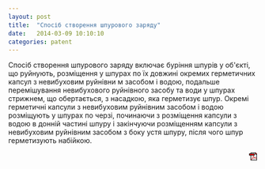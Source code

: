 ```yaml
---
layout: post
title:  "Спосіб створення шпурового заряду"
date:   2014-03-09 10:10:10
categories: patent
---
```


Спосіб створення шпурового заряду включає буріння шпурів у об'єкті, що руйнують, розміщення 
у шпурах по їх довжині окремих герметичних капсул з невибуховим руйнівни м засобом і водою, 
подальше  перемішування  невибухового  руйнівного  засобу  та  води  у  шпурах  стрижнем,  що 
обертається,  з  насадкою,  яка  герметизує  шпур.  Окремі  герметичні  капсули  з  невибуховим 
руйнівним засобом і водою розміщують у шпурах по черзі, починаючи з  розміщення капсули з 
водою  в  донній  частині  шпуру  і  закінчуючи  розміщенням  капсули  з  невибуховим  руйнівним 
засобом з боку устя шпуру, після чого шпур герметизують набійкою.
<p align="right">
<a href="http://www.blastcraft.net/files/patents/70374.pdf" target="_blank"><img src="/img/pdf.gif"></a>
</p>